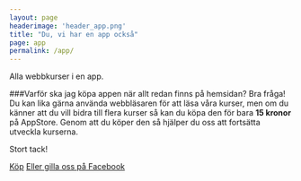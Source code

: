 ```yaml
---
layout: page
headerimage: 'header_app.png'
title: "Du, vi har en app också"
page: app
permalink: /app/
---
```


<p class="preamble">Alla webbkurser i en app. </p>

###Varför ska jag köpa appen när allt redan finns på hemsidan?
Bra fråga! Du kan lika gärna använda webbläsaren för att läsa våra kurser, men om du känner att du vill bidra till flera kurser så kan du köpa den för bara <strong>15 kronor</strong> på AppStore.
Genom att du köper den så hjälper du oss att fortsätta utveckla kurserna.  

<p>Stort tack!</p>

<a class="btn btn-primary download" href="#">Köp</a> <a class="btn btn-primary" href="http://facebook.com/webbdesignkurser" target="_blank">Eller gilla oss på Facebook</a>